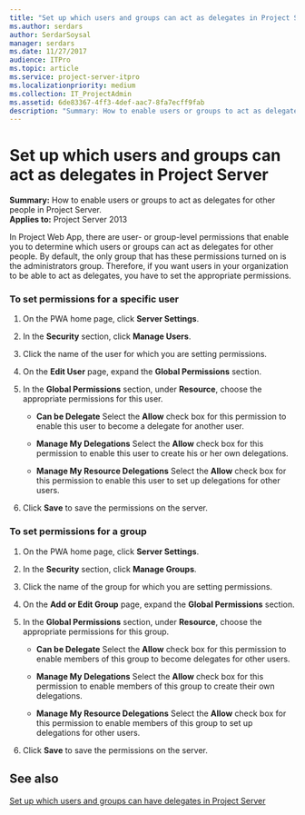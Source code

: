 ```yaml
---
title: "Set up which users and groups can act as delegates in Project Server"
ms.author: serdars
author: SerdarSoysal
manager: serdars
ms.date: 11/27/2017
audience: ITPro
ms.topic: article
ms.service: project-server-itpro
ms.localizationpriority: medium
ms.collection: IT_ProjectAdmin
ms.assetid: 6de83367-4ff3-4def-aac7-8fa7ecff9fab
description: "Summary: How to enable users or groups to act as delegates for other people in Project Server."
---
```


# Set up which users and groups can act as delegates in Project Server
 
 **Summary:** How to enable users or groups to act as delegates for other people in Project Server.<br/>
**Applies to:** Project Server 2013
  
In Project Web App, there are user- or group-level permissions that enable you to determine which users or groups can act as delegates for other people. By default, the only group that has these permissions turned on is the administrators group. Therefore, if you want users in your organization to be able to act as delegates, you have to set the appropriate permissions.
  
### To set permissions for a specific user

1. On the PWA home page, click **Server Settings**.
    
2. In the **Security** section, click **Manage Users**.
    
3. Click the name of the user for which you are setting permissions.
    
4. On the **Edit User** page, expand the **Global Permissions** section.
    
5. In the **Global Permissions** section, under **Resource**, choose the appropriate permissions for this user.
    
   - **Can be Delegate** Select the **Allow** check box for this permission to enable this user to become a delegate for another user.
    
   - **Manage My Delegations** Select the **Allow** check box for this permission to enable this user to create his or her own delegations.
    
   - **Manage My Resource Delegations** Select the **Allow** check box for this permission to enable this user to set up delegations for other users.
    
6. Click **Save** to save the permissions on the server.
    
### To set permissions for a group

1. On the PWA home page, click **Server Settings**.
    
2. In the **Security** section, click **Manage Groups**.
    
3. Click the name of the group for which you are setting permissions.
    
4. On the **Add or Edit Group** page, expand the **Global Permissions** section.
    
5. In the **Global Permissions** section, under **Resource**, choose the appropriate permissions for this group.
    
   - **Can be Delegate** Select the **Allow** check box for this permission to enable members of this group to become delegates for other users.
    
   - **Manage My Delegations** Select the **Allow** check box for this permission to enable members of this group to create their own delegations.
    
   - **Manage My Resource Delegations** Select the **Allow** check box for this permission to enable members of this group to set up delegations for other users.
    
6. Click **Save** to save the permissions on the server.
    
## See also

[Set up which users and groups can have delegates in Project Server](set-up-which-users-and-groups-can-have-delegates-in-project-server.md)

